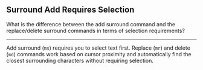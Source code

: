 ## Surround Add Requires Selection

What is the difference between the add surround command and the replace/delete surround commands in terms of selection requirements?

---

Add surround (`ms`) requires you to select text first. Replace (`mr`) and delete (`md`) commands work based on cursor proximity and automatically find the closest surrounding characters without requiring selection.

